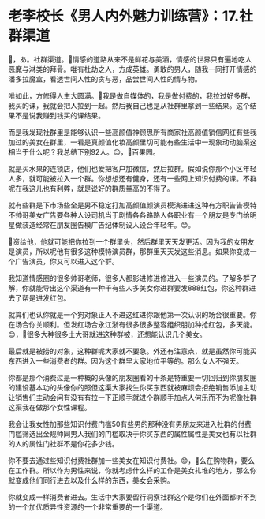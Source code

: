# 老李校长《男人内外魅力训练营》：17.社群渠道

🎼，あ。社群渠道。🎼情感的道路从来不是鲜花与美酒，情感的世界只有遍地吃人恶魔与淋类的拜骨。唯有杜劫之人，方成英雄。勇敢的男人，随我一同打开情感的潘多拉魔盒，看透世间人性的贪与恶，品尝世间人性的情与物。

唯如此，方修得人生大圆满。🎼我是做自媒体的，我是做付费的，我拉过好多群，我买的课，我就会把人拉到一起。然后我自己也是从社群里拿到一些结果。这个结果不是说我赚到钱买的课结果。

而是我发现社群里是能够认识一些高颜值神顾思所有商家社高颜值销信网红有些我加过的美女在群里，一看是真颜值化妆高颜里切可能有些生活中一现象动动脑渠这相当于什么呢？我总结下别92人。😊，🎼百果园。

就是买水果的连锁店，他们也爱把客户加微信，然后拉群。假如说你那个小区年轻人多，就可能被拉入一个群。你想想还有健身，还有一些网上知识付费的课。不群呢在我这儿也有利弊，就是说好的群质量高的不得了。

就有些群是下市场些全是男不稳定打加高颜值颜演员模演进进这种有方职告告模特不帅哥美女广告要各种人设司机当于剧情各各路路人各职业有一个朋友是专门给明星做装造经常在朋友圈告模广告纪体制设人设合年轻年。😊。

🎼资给他，他就可能把你拉到一个群里头，然后群里天天发更活。因为我的女朋友是演员，所以呢他有很多这种模特演员群，那群里天天发这些消息。如果你变成一个广告演员，你又可以进入这个群。

我知道情感圈的很多帅哥老师，很多人都影进修进修进入一些演员的。了解多群了解，你就能导出这个渠道有一种千有些人多美女你进群要发888红包，你这种群进去了帮是进发红包。

就算们也认你就是一个狗对象正人不进这红进你跟他第一次认识的场合很重要。你在场合你关顺利。但发红场合永江浙有很多很多整容组织朋加种抢红包，多天能。😊，🎼很多大种很多土大哥就进这种群被，还想能认识几个美女。

最后就是被捞的对象，这种群呢大家就不要急。外还有注意点，就是虽然你可能买东西进入一些消费者的群。因为这个群里大家地位平等的。那么女人不强天。

你都是那个消费过是一种概的头像的朋友圈看的十条是特重要一切回归到你朋友圈的建设基本功的头像你的照但这渠大家找生你买东西就被麻烦会拒绝销售添加主动让销售们主动会问有没有有拉一下正顺手就进个群顺手加点人何乐而不为呢像社群这渠我在做那个女性课程。

我会让我女性加那些知识付费门槛50有些男的那种没有男朋友来进入社群的付费门槛筛选出金规帅同男人我们的门槛取决于你买东西的属性属性是美女也有以社群的人的属性门社群不是你花多少钱。

你不要去通过些知识付费社群加一些美女在知识付费社。😊，🎼么在购物群，要么在工作群。所以作为男性来说，你就考虑什么样的工作是美女扎堆的地方，那么你就变成他们同行进去以及什么样的东西，美女会采购。

你就变成一样消费者进去。生活中大家要留行洞察社群这个是你们在外面都听不到的一个加优质异性资源的一个非常重要的一个渠道。

